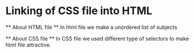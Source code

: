 # Linking of CSS file into HTML

** About HTML file **
In html file we make a unordered list of subjects

** About CSS file **
In CSS file we used different type of selectors to make html file attractive.

